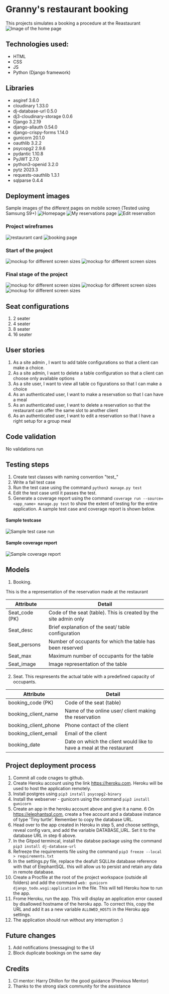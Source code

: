 
# Granny's restaurant booking

This projects simulates a booking a procedure at the Reastaurant
![Image of the home page](https://res.cloudinary.com/dr7uvhdmd/image/upload/v1686133085/state_1_angjix.jpg)

## Technologies used:
- HTML
- CSS
- JS
- Python (Django framework)
## Libraries
- asgiref 3.6.0
- cloudinary 1.33.0
- dj-database-url 0.5.0
- dj3-cloudinary-storage 0.0.6
- Django 3.2.19
- django-allauth 0.54.0
- django-crispy-forms 1.14.0
- gunicorn 20.1.0
- oauthlib 3.2.2
- psycopg2 2.9.6
- pydantic 1.10.8
- PyJWT 2.7.0
- python3-openid 3.2.0
- pytz 2023.3
- requests-oauthlib 1.3.1
- sqlparse 0.4.4

## Deployment images
Sample images of the different pages on mobile screen (Tested using Samsung S9+)
![Homepage](https://res.cloudinary.com/dr7uvhdmd/image/upload/v1701741695/IMG-20231205-WA0002_cykvbd.jpg)
![My reservations page](https://res.cloudinary.com/dr7uvhdmd/image/upload/v1701741695/IMG-20231205-WA0005_vf85fl.jpg)
![Edit reservation](https://res.cloudinary.com/dr7uvhdmd/image/upload/v1701741695/IMG-20231205-WA0003_jiquur.jpg)


### Project wireframes
![restaurant card](https://res.cloudinary.com/dr7uvhdmd/image/upload/v1701483661/granny_restaurant/resturant_card_lkkl2m.png)
![booking page](https://res.cloudinary.com/dr7uvhdmd/image/upload/v1701483669/granny_restaurant/booking_form_a0jlyu.png)

### Start of the project

![mockup for different screen sizes](https://res.cloudinary.com/dr7uvhdmd/image/upload/v1686133085/state_2_pe8x6c.jpg)
![mockup for different screen sizes](https://res.cloudinary.com/dr7uvhdmd/image/upload/v1686133085/state_3_aqughl.jpg)

### Final stage of the project

![mockup for different screen sizes](https://res.cloudinary.com/dr7uvhdmd/image/upload/v1686133799/resva_q0c2lf.jpg)
![mockup for different screen sizes](https://res.cloudinary.com/dr7uvhdmd/image/upload/v1686133799/resvahhh_t8gih9.jpg)
![mockup for different screen sizes](https://res.cloudinary.com/dr7uvhdmd/image/upload/v1686133085/state_2_pe8x6c.jpg)


## Seat configurations
1. 2 seater
2. 4 seater
3. 8 seater
4. 16 seater

## User stories
1. As a site admin , I want to add table configurations so that a client can make a choice.
2. As a site admin, I want to delete a table configuration so that a client can choose only available options
3. As a site user, I want to view all table co figurations so that I can make a choice
4. As an authenticated user, I want to make a reservation so that I can have a meal
5. As an authenticated user, I want to delete a reservation so that the restaurant can offer the same slot to another client
6. As an authenticated user, I want to edit a reservation so that I have a right setup for a group meal

## Code validation
No validations run

## Testing steps
1. Create test classes with naming convention "test_<classname>"
2. Write a fail test case 
3. Run the test case using the command ```python3 manage.py test```
4. Edit the test case until it passes the test.
5. Generate a coverage report using the command ```coverage run --source=<app_name> manage.py test``` to show the extent of testing for the entire application. A sample test case and coverage report is shown below.

#### Sample testcase
![Sample test case run](https://res.cloudinary.com/dr7uvhdmd/image/upload/v1701736917/test_case_result_uoo2cz.png)
#### Sample coverage report

![Sample coverage report](https://res.cloudinary.com/dr7uvhdmd/image/upload/v1701736917/coverage_report_yl9m6q.png)

## Models
1. Booking. 

This is the a representation of the reservation made at the restaurant 

| Attribute | Detail |
|-----------------|-----------------|
| Seat_code (PK)   | Code of the seat (table). This is created by the site admin only   |
| Seat_desc | Brief explanation of the seat/ table configuration    |
| Seat_persons    | Number of occupants for which the table has been reserved  |
| Seat_max  | Maximum number of occupants for the table  |
| Seat_image   | Image representation of the table   |



2. Seat.
This respresents the actual table with a predefined capacity of occupants.

| Attribute | Detail |
|-----------------|-----------------|
| booking_code (PK)   | Code of the seat (table)  |
| booking_client_name | Name of the online user/ client making the reservation    |
| booking_client_phone    | Phone contact of the client  |
| booking_client_email  | Email of the client  |
| booking_date   | Date on which the client would like to have a meal at the restaurant  |


## Project deployment process
1. Commit all code cnages to github.
2. Create Heroku account using the link https://heroku.com. Heroku will be used to host the application remotely.
3. Install postgres using ```pip3 install psycopg2-binary```
4. Install the webserver - gunicorn using the command ```pip3 install gunicorn```
5. Create an app in the heroku account above and give it a name.
6 On https://elephantsql.com, create a free account and a database instance of type 'Tiny turtle'. Remember to copy the database URL.
7. Head over to the app created in Heroku in step 5, and choose settings, reveal config vars, and add the variable DATABASE_URL. Set it to the database URL in step 6 above.
8. In the Gitpod termincal, install the databse package using the command ```pip3 install dj-database-url```
9. Refreeze the requirements file using the command ```pip3 freeze --local > requirements.txt```
10. In the settings.py file, replace the deafult SQLLite database reference with that of ElephantSQL. this will allow us to persist and retain any data in remote database.
11. Create a Procfile at the root of the project workspace (outside all folders) and add the command ```web: gunicorn django_todo.wsgi:application``` in the file. This will tell Heroku how to run the app.
12. Frome Heroku, run the app. This will display an application error caused by disallowed hostname of the heroku app. To correct this, copy the URL and add it as a new variable ```ALLOWED_HOSTS``` in the Heroku app settings.
13. The application should run without any interruption :)


## Future changes
1. Add notifications (messaging) to the UI
2. Block duplicate bookings on the same day


##  Credits
1. CI mentor: Harry Dhillon for the good guidance (Previous Mentor)
2. Thanks to the strong slack community for the assistance


